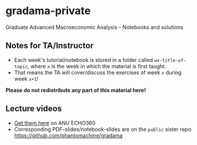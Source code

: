 # gradama-private
Graduate Advanced Macroeconomic Analysis - Notebooks and solutions

## Notes for TA/Instructor

* Each week's tutorial/notebook is stored in a folder called ``wx-title-of-topic``, where ``x`` is the week in which the material is first taught.
* That means the TA will cover/discuss the exercises of week ``x`` during week ``x+1``!

**Please do not redistribute any part of this material here!**

## Lecture videos

* [Get them here](https://echo360.net.au/section/86242cff-6026-4db9-a60c-d310057a68d8/home) on ANU ECHO360
* Corresponding PDF-slides/notebook-slides are on the ``public`` sister repo https://github.com/phantomachine/gradama
